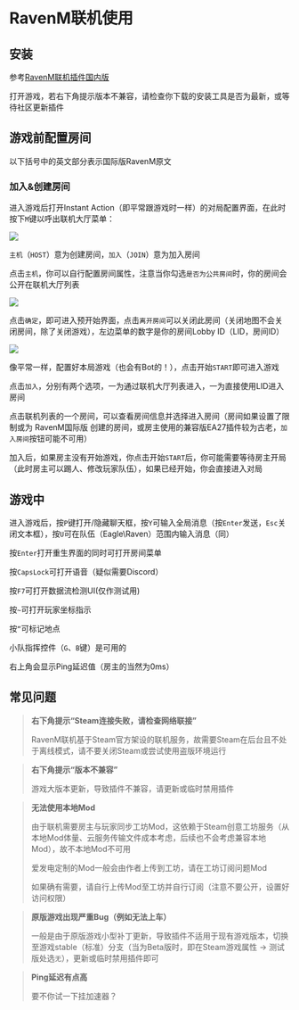 # RavenM联机使用
## 安装

参考[RavenM联机插件国内版](/cn/Project/ravenm.md)

打开游戏，若右下角提示版本不兼容，请检查你下载的安装工具是否为最新，或等待社区更新插件

## 游戏前配置房间
以下括号中的英文部分表示国际版RavenM原文

### 加入&创建房间

进入游戏后打开Instant Action（即平常跟游戏时一样）的对局配置界面，在此时按下`M`键以呼出联机大厅菜单：

![](https://ravenfieldcommunity.github.io/docs-img/in-GAME/ravenm.001.png)

`主机`（`HOST`）意为创建房间，`加入`（`JOIN`）意为加入房间

点击`主机`，你可以自行配置房间属性，注意当你勾选`是否为公共房间`时，你的房间会公开在联机大厅列表

![](https://ravenfieldcommunity.github.io/docs-img/in-GAME/ravenm.002.png)

点击`确定`，即可进入预开始界面，点击`离开房间`可以关闭此房间（关闭地图不会关闭房间，除了关闭游戏），左边菜单的数字是你的房间Lobby ID（LID，房间ID）

![](https://ravenfieldcommunity.github.io/docs-img/in-GAME/ravenm.003.png)

像平常一样，配置好本局游戏（也会有Bot的！），点击开始`START`即可进入游戏

点击`加入`，分别有两个选项，一为通过联机大厅列表进入，一为直接使用LID进入房间

点击联机列表的一个房间，可以查看房间信息并选择进入房间（房间如果设置了限制或为 RavenM国际版 创建的房间，或房主使用的兼容版EA27插件较为古老，`加入房间`按钮可能不可用）	

加入后，如果房主没有开始游戏，你点击开始`START`后，你可能需要等待房主开局（此时房主可以踢人、修改玩家队伍），如果已经开始，你会直接进入对局

## 游戏中

进入游戏后，按`P`键打开/隐藏聊天框，按`Y`可输入全局消息（按`Enter`发送，`Esc`关闭文本框），按`U`可在队伍（Eagle\Raven）范围内输入消息（同）

按`Enter`打开重生界面的同时可打开房间菜单

按`CapsLock`可打开语音（疑似需要Discord）

按`F7`可打开数据流检测UI(仅作测试用)

按`~`可打开玩家坐标指示

按`“`可标记地点

小队指挥控件（`G`、`B`键）是可用的

右上角会显示Ping延迟值（房主的当然为0ms）

## 常见问题

> **右下角提示“Steam连接失败，请检查网络联接”**
>
> RavenM联机基于Steam官方架设的联机服务，故需要Steam在后台且不处于离线模式，请不要关闭Steam或尝试使用盗版环境运行

> **右下角提示“版本不兼容”**
>
> 游戏大版本更新，导致插件不兼容，请更新或临时禁用插件

> **无法使用本地Mod**
>
> 由于联机需要房主与玩家同步工坊Mod，这依赖于Steam创意工坊服务（从本地Mod体量、云服务传输文件成本考虑，后续也不会考虑兼容本地Mod），故不本地Mod不可用
> 
> 爱发电定制的Mod一般会由作者上传到工坊，请在工坊订阅问题Mod
>
> 如果确有需要，请自行上传Mod至工坊并自行订阅（注意不要公开，设置好访问权限）

> **原版游戏出现严重Bug（例如无法上车）**
>
> 一般是由于原版游戏小型补丁更新，导致插件不适用于现有游戏版本，切换至游戏stable（标准）分支（当为Beta版时，即在Steam游戏属性 -> 测试版处选`无`），更新或临时禁用插件即可

> **Ping延迟有点高**
>
> 要不你试一下挂加速器？
